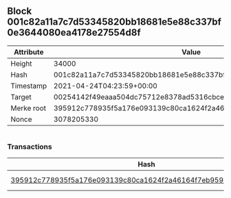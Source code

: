 ## Block 001c82a11a7c7d53345820bb18681e5e88c337bf0e3644080ea4178e27554d8f

Attribute | Value
--- | ---
Height | 34000
Hash | 001c82a11a7c7d53345820bb18681e5e88c337bf0e3644080ea4178e27554d8f
Timestamp | 2021-04-24T04:23:59+00:00
Target | 00254142f49eaaa504dc75712e8378ad5316cbcead634704b3734b6271167cc4
Merke root | 395912c778935f5a176e093139c80ca1624f2a46164f7eb959c2338a155e1f51
Nonce | 3078205330

```

```

### Transactions

Hash | Amount
--- | ---
[395912c778935f5a176e093139c80ca1624f2a46164f7eb959c2338a155e1f51](395912c778935f5a176e093139c80ca1624f2a46164f7eb959c2338a155e1f51.md) | 10.00000000 SKEPTI 

